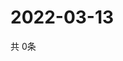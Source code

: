 # 2022-03-13
  共 0条

  <!-- BEGIN -->
  <!-- 最后更新时间Sun Mar 13 2022 15:03:39 GMT+0000 (Coordinated Universal Time) -->
  
  <!-- END -->
  
  